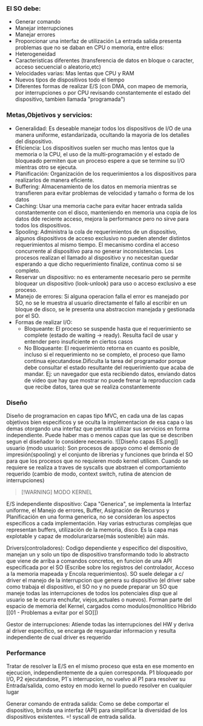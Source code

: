### El SO debe:
- Generar comando 
- Manejar interrupciones 
- Manejar errores
- Proporcionar una interfaz de utilización
La entrada salida presenta problemas que no se daban en CPU o memoria, entre ellos:
- Heterogeneidad
- Caracteristicas diferentes (transferencia de datos en bloque o caracter, acceso secuencial o aleatorio,etc)
- Velocidades varias: Mas lentas que CPU y RAM
- Nuevos tipos de dispositivos todo el tiempo
- Diferentes formas de realizar E/S (con DMA, con mapeo de memoria, por interrupciones o por CPU revisando constantemente el estado del dispositivo, tambien llamada "programada")
### Metas,Objetivos y servicios:
- Generalidad: Es deseable manejar todos los dispositivos de I/O de una manera uniforme, estandarizada, ocultando la mayoria de los detalles del dispositivo.
- Eficiencia: Los dispositivos suelen ser mucho mas lentos que la memoria o la CPU, el uso de la multi-programación y el estado de bloqueado permiten que un proceso espere a que se termine su I/O mientras otro se ejecuta.
- Planificación: Organización de los requerimientos a los dispositivos para realizarlos de manera eficiente.
- Buffering: Almacenamiento de los datos en memoria mientras se transfieren para evitar problemas de velocidad y tamaño o forma de los datos
- Caching: Usar una memoria cache para evitar hacer entrada salida constantemente con el disco, manteniendo en memoria una copia de los datos dde reciente acceso, mejora la performance pero no sirve para todos los dispositivos. 
- Spooling: Administra la cola de requerimientos de un dispositivo, algunos dispositivos de acceso exclusivo no pueden atender distintos requerimientos al mismo tiempo. El mecanismo cordina el acceso concurrente al dispositivo para no generar inconsistencias. Los procesos realizan el llamado al dispositivo y no necesitan quedar esperando a que dicho requerimiento finalize, continua como si se completo.
- Reservar un dispositivo: no es enteramente necesario pero se permite bloquear un dispositivo (look-unlook) para uso o acceso exclusivo a ese proceso.
- Manejo de errores: Si alguna operacion falla el error es manejado por SO, no se le muestra al usuario directamente el fallo al escribir en un bloque de disco, se le presenta una abstraccion manejada y gestionada por el SO.
- Formas de realizar I/O:
	- Bloqueante: El proceso se suspende hasta que el requerimiento se complete (estado de waiting -> ready). Resulta facil de usar y entender pero insuficiente en ciertos casos
	- No Bloqueante: El requerimiento retorna en cuanto es posible, incluso si el requerimiento no se completo, el proceso que llamo continua ejecutandose.Dificulta la tarea del programador porque debe consultar el estado resultante del requerimiento que acaba de mandar. Ej: un navegador que esta recibiendo datos, enviando datos de video que hay que mostrar no puede frenar la reproduccion cada que recibe datos, tarea que se realiza constantemente
### Diseño
Diseño de programacion en capas tipo MVC, en cada una de las capas objetivos bien especificos y se oculta la implementacion de esa capa o las demas otorgando una interfaz que permita utilizar sus servicios en forma independiente. Puede haber mas o menos capas que las que se describen segun el diseñador lo considere necesario.
![[Diseño capas ES.png]]
usuario (modo usuario): Son procesos de apoyo como el demonio de impresión(spooling) y el conjunto de librerias y funciones que brinda el SO para que los procesos que no requieren modo kernel utilicen. Cuando se requiere se realiza a traves de syscalls que abstraen el comportamiento requerido (cambio de modo, context switch, rutina de atencion de interrupciones)

> [!WARNING] MODO KERNEL
>

E/S independiente dispositivo: Capa "Generica", se implementa la Interfaz uniforme, el Manejo de errores, Buffer, Asignación de Recursos y Planificación en una forma generica, no se consideran los aspectos especificos a cada implementación. Hay varias estructuras complejas que
representan buffers, utilización de la memoria, disco. Es la capa mas explotable y capaz de modolurarizarse(más sostenible) aún más. 

Drivers(controladores): Codigo dependiente y especifico del dispositivo, manejan un y solo un tipo de dispositivo transformando todo lo abstracto que viene de arriba a comandos concretos, en funcion de una API especificada por el SO (Escribe sobre los registros del controlador, Acceso a la memoria mapeada y Encola requerimientos). SO suele delegar a c/ driver el manejo de la interrupcion que genera su dispositivo (el driver sabe como trabaja el dispositivo, el SO no y no puede preparar un SO que maneje todas las interrupciones de todos los potenciales disp que al usuario se le ocurra enchufar, viejos,actuales o nuevos). Forman parte del espacio de memoria del Kernel, cargados como modulos(monolitico Hibrido [[01 - Problemas a evitar por el SO]])

Gestor de interrupciones: Atiende todas las interrupciones del HW y deriva al driver especifico, se encarga de resguardar informacion y resulta independiente de cual driver es requerido

### Performance 
Tratar de resolver la E/S en el mismo proceso que esta en ese momento en ejecucion, independientemente de a quien corresponda. P1 bloqueado por I/O, P2 ejecutandose, P1´s interrupcion, no vuelvo al P1 para resolver su Entrada/salida, como estoy en modo kernel lo puedo resolver en cualquier lugar 



Generar comando de entrada salida: Como se debe comportar el dispositivo, brinda una interfaz (API) para simplificar la diversidad de los dispositivos existentes. =! syscall de entrada salida.
 
